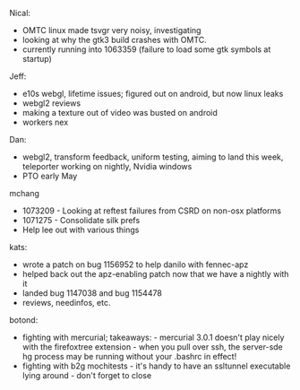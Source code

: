 Nical:
* OMTC linux made tsvgr very noisy, investigating
* looking at why the gtk3 build crashes with OMTC.
* currently running into 1063359 (failure to load some gtk symbols at startup)



Jeff:
* e10s webgl, lifetime issues; figured out on android, but now linux leaks
* webgl2 reviews
* making a texture out of video was busted on android
* workers nex



Dan:
* webgl2, transform feedback, uniform testing, aiming to land this week, teleporter working on nightly, Nvidia windows
* PTO early May



mchang
* 1073209 - Looking at reftest failures from CSRD on non-osx platforms
* 1071275 - Consolidate silk prefs
* Help lee out with various things



kats:
* wrote a patch on bug 1156952 to help danilo with fennec-apz
* helped back out the apz-enabling patch now that we have a nightly with it
* landed bug 1147038 and bug 1154478
* reviews, needinfos, etc.



botond:
  - fighting with mercurial; takeaways:
          - mercurial 3.0.1 doesn't play nicely with the firefoxtree extension
          - when you pull over ssh, the server-sde hg process may be running without your .bashrc in effect!
  - fighting with b2g mochitests
          - it's handy to have an ssltunnel executable lying around
          - don't forget to close <script> tags, things will just silently fail if you don't!
              - I need a better editor for HTML?
  - bug 1151663 (layerization difference) - posted patches to:
          - factor out common APZ mochitest code
          - fix APZ tree reconstruction to account for root process having an APZC
          - new mochitest for this bug
  - helped mstange/mconley debug a mysterious clang compiler error
          - ended up being a bug in nsTArray, wrote a patch + test for it



Jerry
* 1155797 - vsync problem on l
* 1149492 - handle fd dup for ipc thread link case



sotaro
* bug 1156981(Create CompositorScheduler) Split Composite scheduling code  from CompositorParent to CompositorScheduler.



Lee:
* ASAN builds, need to turn off leak sanitizer
* with Mason 
* looking at layers



Bas:
* reviews
* global composite operator code
* single surface multiple tiles



David:
* today is APZ on Windows nightly
* Facebook + Wikipedia not good?
* try failures, bugs in the tests?



jrmuizel:
* reviews and need infos
* whale hunting
* had a couple of sightings but none near enough to learn much
* have some new theories about ordering





________________


